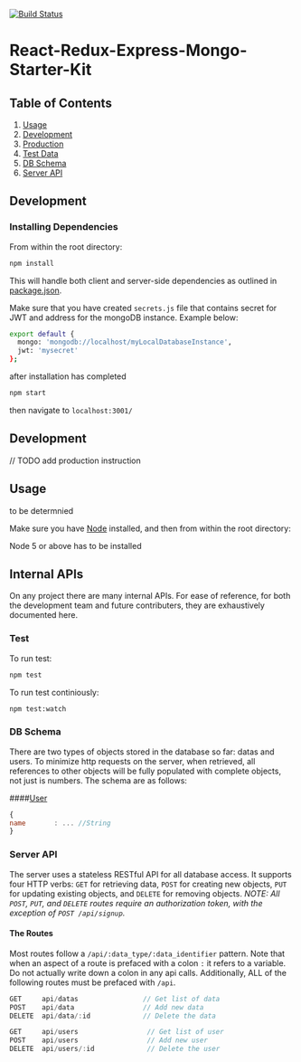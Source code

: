[![Build Status](https://travis-ci.org/wunderg/ptcportal-demo.svg?branch=master)](https://travis-ci.org/wunderg/ptcportal-demo.svg)

# React-Redux-Express-Mongo-Starter-Kit

## Table of Contents

1. [Usage](#Usage)
2. [Development](#development)
3. [Production](#production)
4. [Test Data](#test-data)
5. [DB Schema](#db-schema)
6. [Server API](#server-api)


## Development

### Installing Dependencies

From within the root directory:

```sh
npm install
```

This will handle both client and server-side dependencies as outlined in [package.json](package.json).


Make sure that you have created `secrets.js` file that contains secret for JWT
and address for the mongoDB instance. Example below:

```sh
export default {
  mongo: 'mongodb://localhost/myLocalDatabaseInstance',
  jwt: 'mysecret'
};
```

after installation has completed
```sh
npm start
```

then navigate to `localhost:3001/`

## Development

// TODO add production instruction

## Usage

to be determnied

Make sure you have [Node](https://nodejs.org/en/) installed, and then from within the root directory:

Node 5 or above has to be installed

## Internal APIs
On any project there are many internal APIs. For ease of reference, for both the development team and future contributers, they are exhaustively documented here.

### Test

To run test:
```sh
npm test
```

To run test continiously:

```sh
npm test:watch
```


### DB Schema
There are two  types of objects stored in the database so far: datas and users. To minimize http requests on the server, when retrieved, all references to other objects will be fully populated with complete objects, not just is numbers. The schema are as follows:

####[User](server/controllers/datas/datasController.js)
```javascript
{
name       : ... //String
}
```

### Server API
The server uses a stateless RESTful API for all database access. It supports four HTTP verbs: `GET` for retrieving data, `POST` for creating new objects, `PUT` for updating existing objects, and `DELETE` for removing objects. *NOTE: All `POST`, `PUT`, and `DELETE` routes require an authorization token, with the exception of `POST /api/signup`.*

#### The Routes
Most routes follow a `/api/:data_type/:data_identifier` pattern. Note that when an aspect of a route is prefaced with a colon `:` it refers to a variable. Do not actually write down a colon in any api calls. Additionally, ALL of the following routes must be prefaced with `/api`.

```javascript
GET     api/datas                // Get list of data
POST    api/data                 // Add new data
DELETE  api/data/:id             // Delete the data

GET     api/users                 // Get list of user
POST    api/users                 // Add new user
DELETE  api/users/:id             // Delete the user
```

